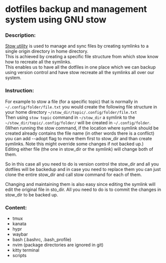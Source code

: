 # dotfiles backup and management system using GNU stow

### Description:

[Stow utility](https://www.gnu.org/software/stow/) is used to manage and sync files by creating symlinks to a single origin directory in home directory.  
This is achieved by creating a specific file structure from which stow know how to recreate all the symlinks.  
This enables us to have all the dotfiles in one place which we can backup using version control and have stow recreate all the symlinks all over our system.


### Instruction:

For example to stow a file (for a specific topic) that is normally in `~/.config/folder/file.txt` you would create the following file structure in your home directory `~/stow_dir/topic/.config/folder/file.txt`  
Then using `stow topic` command in `~/stow_dir` a symlink to the `~/stow_dir/topic/.config/folder/` will be created in `~/.config/folder`.  
(When running the stow command, if the location where symlink should be created already contains the file name (in other words there is a conflict) you can add --adopt flag to move them first to stow_dir and than create symlinks. Note this might override some changes if not backed up.)  
Editing either file (the one in stow_dir or the symlink) will change both of them.

So in this case all you need to do is version control the stow_dir and all you dotfiles will be backedup and in case you need to replace them you can just clone the entire stow_dir and call stow command for each of them.

Changing and maintaining them is also easy since editing the symlink will edit the original file in sto_dir. All you need to do is to commit the changes in stow_dir to be backed up.

### Content:
- tmux
- kanata
- hypr
- waybar
- bash (.bashrc, .bash_profile)
- nvim (package directories are ignored in git)
- kitty terminal
- scripts
